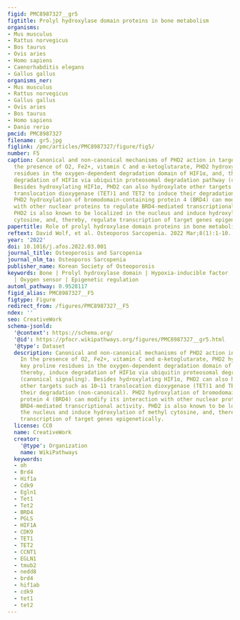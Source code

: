 ```yaml
---
figid: PMC8987327__gr5
figtitle: Prolyl hydroxylase domain proteins in bone metabolism
organisms:
- Mus musculus
- Rattus norvegicus
- Bos taurus
- Ovis aries
- Homo sapiens
- Caenorhabditis elegans
- Gallus gallus
organisms_ner:
- Mus musculus
- Rattus norvegicus
- Gallus gallus
- Ovis aries
- Bos taurus
- Homo sapiens
- Danio rerio
pmcid: PMC8987327
filename: gr5.jpg
figlink: /pmc/articles/PMC8987327/figure/fig5/
number: F5
caption: Canonical and non-canonical mechanisms of PHD2 action in target cells. In
  the presence of O2, Fe2+, vitamin C and α-ketoglutarate, PHD2 hydroxylates key proline
  residues in the oxygen-dependent degradation domain of HIF1α, and, thereby, induce
  degradation of HIF1α via ubiquitin proteosomal degradation pathway (canonical signaling).
  Besides hydroxylating HIF1α, PHD2 can also hydroxylate other targets such as 10–11
  translocation dioxygenase (TET)1 and TET2 to induce their degradation (non-canonical).
  PHD2 hydroxylation of bromodomain-containing protein 4 (BRD4) can modify its interaction
  with other nuclear proteins to regulate BRD4-mediated transcriptional activity.
  PHD2 is also known to be localized in the nucleus and induce hydroxylation of methyl
  cytosine, and, thereby, regulate transcription of target genes epigenetically.
papertitle: Role of prolyl hydroxylase domain proteins in bone metabolism.
reftext: David Wolf, et al. Osteoporos Sarcopenia. 2022 Mar;8(1):1-10.
year: '2022'
doi: 10.1016/j.afos.2022.03.001
journal_title: Osteoporosis and Sarcopenia
journal_nlm_ta: Osteoporos Sarcopenia
publisher_name: Korean Society of Osteoporosis
keywords: Bone | Prolyl hydroxylase domain | Hypoxia-inducible factor | Bone regeneration
  | Oxygen sensor | Epigenetic regulation
automl_pathway: 0.9528117
figid_alias: PMC8987327__F5
figtype: Figure
redirect_from: /figures/PMC8987327__F5
ndex: ''
seo: CreativeWork
schema-jsonld:
  '@context': https://schema.org/
  '@id': https://pfocr.wikipathways.org/figures/PMC8987327__gr5.html
  '@type': Dataset
  description: Canonical and non-canonical mechanisms of PHD2 action in target cells.
    In the presence of O2, Fe2+, vitamin C and α-ketoglutarate, PHD2 hydroxylates
    key proline residues in the oxygen-dependent degradation domain of HIF1α, and,
    thereby, induce degradation of HIF1α via ubiquitin proteosomal degradation pathway
    (canonical signaling). Besides hydroxylating HIF1α, PHD2 can also hydroxylate
    other targets such as 10–11 translocation dioxygenase (TET)1 and TET2 to induce
    their degradation (non-canonical). PHD2 hydroxylation of bromodomain-containing
    protein 4 (BRD4) can modify its interaction with other nuclear proteins to regulate
    BRD4-mediated transcriptional activity. PHD2 is also known to be localized in
    the nucleus and induce hydroxylation of methyl cytosine, and, thereby, regulate
    transcription of target genes epigenetically.
  license: CC0
  name: CreativeWork
  creator:
    '@type': Organization
    name: WikiPathways
  keywords:
  - oh
  - Brd4
  - Hif1a
  - Cdk9
  - Egln1
  - Tet1
  - Tet2
  - BRD4
  - PGLS
  - HIF1A
  - CDK9
  - TET1
  - TET2
  - CCNT1
  - EGLN1
  - tmub2
  - nedd8
  - brd4
  - hif1ab
  - cdk9
  - tet1
  - tet2
---
```

